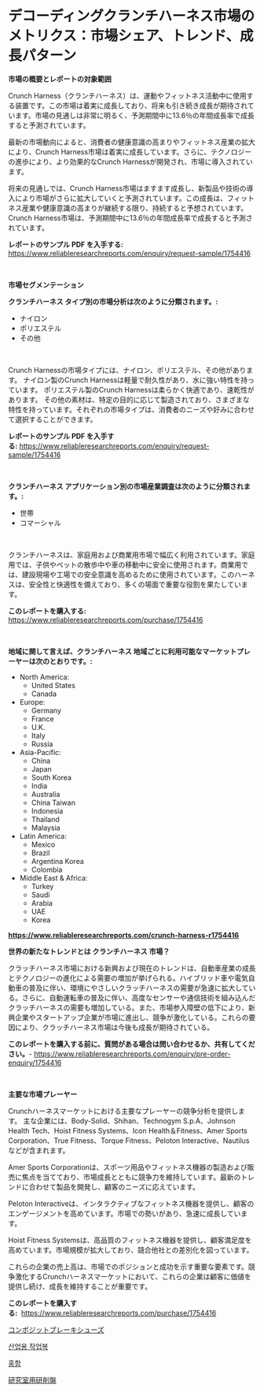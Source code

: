 <p><h1>デコーディングクランチハーネス市場のメトリクス：市場シェア、トレンド、成長パターン</h1></p><p><strong>市場の概要とレポートの対象範囲</strong></p>
<p><p>Crunch Harness（クランチハーネス）は、運動やフィットネス活動中に使用する装置です。この市場は着実に成長しており、将来も引き続き成長が期待されています。市場の見通しは非常に明るく、予測期間中に13.6％の年間成長率で成長すると予測されています。</p><p>最新の市場動向によると、消費者の健康意識の高まりやフィットネス産業の拡大により、Crunch Harness市場は着実に成長しています。さらに、テクノロジーの進歩により、より効果的なCrunch Harnessが開発され、市場に導入されています。</p><p>将来の見通しでは、Crunch Harness市場はますます成長し、新製品や技術の導入により市場がさらに拡大していくと予測されています。この成長は、フィットネス産業や健康意識の高まりが継続する限り、持続すると予想されています。Crunch Harness市場は、予測期間中に13.6％の年間成長率で成長すると予測されています。</p></p>
<p><strong>レポートのサンプル PDF を入手する:</strong> <a href="https://www.reliableresearchreports.com/enquiry/request-sample/1754416">https://www.reliableresearchreports.com/enquiry/request-sample/1754416</a></p>
<p>&nbsp;</p>
<p><strong>市場セグメンテーション</strong></p>
<p><strong>クランチハーネス タイプ別の市場分析は次のように分類されます。:</strong></p>
<p><ul><li>ナイロン</li><li>ポリエステル</li><li>その他</li></ul></p>
<p>&nbsp;</p>
<p><p>Crunch Harnessの市場タイプには、ナイロン、ポリエステル、その他があります。 ナイロン製のCrunch Harnessは軽量で耐久性があり、水に強い特性を持っています。 ポリエステル製のCrunch Harnessは柔らかく快適であり、速乾性があります。 その他の素材は、特定の目的に応じて製造されており、さまざまな特性を持っています。それぞれの市場タイプは、消費者のニーズや好みに合わせて選択することができます。</p></p>
<p><strong>レポートのサンプル PDF を入手する:</strong>&nbsp;<a href="https://www.reliableresearchreports.com/enquiry/request-sample/1754416">https://www.reliableresearchreports.com/enquiry/request-sample/1754416</a></p>
<p>&nbsp;</p>
<p><strong> クランチハーネス アプリケーション別の市場産業調査は次のように分類されます。:</strong></p>
<p><ul><li>世帯</li><li>コマーシャル</li></ul></p>
<p>&nbsp;</p>
<p><p>クランチハーネスは、家庭用および商業用市場で幅広く利用されています。家庭用では、子供やペットの散歩中や車の移動中に安全に使用されます。商業用では、建設現場や工場での安全意識を高めるために使用されています。このハーネスは、安全性と快適性を備えており、多くの場面で重要な役割を果たしています。</p></p>
<p><strong>このレポートを購入する:</strong>&nbsp; <a href="https://www.reliableresearchreports.com/purchase/1754416">https://www.reliableresearchreports.com/purchase/1754416</a></p>
<p>&nbsp;</p>
<p><strong>地域に関して言えば、クランチハーネス 地域ごとに利用可能なマーケットプレーヤーは次のとおりです。:</strong></p>
<p><ul>
    <li>
        North America:
        <ul>
            <li>United States</li>
            <li>Canada</li>
        </ul>
    </li>
    <li>
        Europe:
        <ul>
            <li>Germany</li>
            <li>France</li>
            <li>U.K.</li>
            <li>Italy</li>
            <li>Russia</li>
        </ul>
    </li>
    <li>
        Asia-Pacific:
        <ul>
            <li>China</li>
            <li>Japan</li>
            <li>South Korea</li>
            <li>India</li>
            <li>Australia</li>
            <li>China Taiwan</li>
            <li>Indonesia</li>
            <li>Thailand</li>
            <li>Malaysia</li>
        </ul>
    </li>
    <li>
        Latin America:
        <ul>
            <li>Mexico</li>
            <li>Brazil</li>
            <li>Argentina Korea</li>
            <li>Colombia</li>
        </ul>
    </li>
    <li>
        Middle East & Africa:
        <ul>
            <li>Turkey</li>
            <li>Saudi</li>
            <li>Arabia</li>
            <li>UAE</li>
            <li>Korea</li>
        </ul>
    </li>
    </ul></p>
<p><strong><a href="https://www.reliableresearchreports.com/crunch-harness-r1754416">https://www.reliableresearchreports.com/crunch-harness-r1754416</a></strong>&nbsp;</p>
<p><strong>世界の新たなトレンドとは クランチハーネス 市場？</strong></p>
<p><p>クラッチハーネス市場における新興および現在のトレンドは、自動車産業の成長とテクノロジーの進化による需要の増加が挙げられる。ハイブリッド車や電気自動車の普及に伴い、環境にやさしいクラッチハーネスの需要が急速に拡大している。さらに、自動運転車の普及に伴い、高度なセンサーや通信技術を組み込んだクラッチハーネスの需要も増加している。また、市場参入障壁の低下により、新興企業やスタートアップ企業が市場に進出し、競争が激化している。これらの要因により、クラッチハーネス市場は今後も成長が期待されている。</p></p>
<p><strong>このレポートを購入する前に、質問がある場合は問い合わせるか、共有してください。</strong>- <a href="https://www.reliableresearchreports.com/enquiry/pre-order-enquiry/1754416">https://www.reliableresearchreports.com/enquiry/pre-order-enquiry/1754416</a></p>
<p>&nbsp;</p>
<p><strong>主要な市場プレーヤー</strong></p>
<p><p>Crunchハーネスマーケットにおける主要なプレーヤーの競争分析を提供します。 主な企業には、Body-Solid、Shihan、Technogym S.p.A、Johnson Health Tech、Hoist Fitness Systems、Icon Health＆Fitness、Amer Sports Corporation、True Fitness、Torque Fitness、Peloton Interactive、Nautilusなどが含まれます。</p><p>Amer Sports Corporationは、スポーツ用品やフィットネス機器の製造および販売に焦点を当てており、市場成長とともに競争力を維持しています。最新のトレンドに合わせて製品を開発し、顧客のニーズに応えています。</p><p>Peloton Interactiveは、インタラクティブなフィットネス機器を提供し、顧客のエンゲージメントを高めています。市場での勢いがあり、急速に成長しています。</p><p>Hoist Fitness Systemsは、高品質のフィットネス機器を提供し、顧客満足度を高めています。市場規模が拡大しており、競合他社との差別化を図っています。</p><p>これらの企業の売上高は、市場でのポジションと成功を示す重要な要素です。競争激化するCrunchハーネスマーケットにおいて、これらの企業は顧客に価値を提供し続け、成長を維持することが重要です。</p></p>
<p><strong>このレポートを購入する:</strong>&nbsp;&nbsp;<a href="https://www.reliableresearchreports.com/purchase/1754416">https://www.reliableresearchreports.com/purchase/1754416</a></p>
<p><p><a href="https://medium.com/@anabelavenport7854/%E8%A4%87%E5%90%88%E3%83%96%E3%83%AC%E3%83%BC%E3%82%AD%E3%82%B7%E3%83%A5%E3%83%BC%E3%82%BA%E5%B8%82%E5%A0%B4-%E3%82%BF%E3%82%A4%E3%83%97-%E3%82%A2%E3%83%97%E3%83%AA%E3%82%B1%E3%83%BC%E3%82%B7%E3%83%A7%E3%83%B3-%E5%9C%B0%E7%90%86%E3%81%AB%E3%82%88%E3%82%8B%E5%8C%85%E6%8B%AC%E7%9A%84%E8%A9%95%E4%BE%A1-8e8d3dfce66e">コンポジットブレーキシューズ</a></p><p><a href="https://medium.com/@maksymilianbaran1901/%EC%82%B0%EC%97%85-%EC%9E%91%EC%97%85%EB%B3%B5-%EC%8B%9C%EC%9E%A5-%EC%9C%A0%ED%98%95-%EC%9D%91%EC%9A%A9-%EB%B0%8F-%EC%A7%80%EB%A6%AC%EB%B3%84-%EC%A2%85%ED%95%A9-%ED%8F%89%EA%B0%80-2dc1b9fc71bb">산업용 작업복</a></p><p><a href="https://medium.com/@juliastanley2022/%EB%AC%B8%EC%96%B4-%EC%8B%9C%EC%9E%A5-%EA%B2%BD%EC%9F%81-%EB%B6%84%EC%84%9D-%EC%8B%9C%EC%9E%A5-%EB%8F%99%ED%96%A5-%EB%B0%8F-2031%EB%85%84%EA%B9%8C%EC%A7%80%EC%9D%98-%EC%98%88%EC%B8%A1-405bda60ab5a">홍합</a></p><p><a href="https://medium.com/@raymanta28/%E7%A0%94%E7%A9%B6%E6%89%80%E7%94%A8%E7%A0%94%E5%89%8A%E6%A9%9F%E5%B8%82%E5%A0%B4%E3%81%AE%E5%88%86%E6%9E%90-%E3%82%B0%E3%83%AD%E3%83%BC%E3%83%90%E3%83%AB%E7%94%A3%E6%A5%AD%E3%81%AE%E8%A6%96%E7%82%B9%E3%81%A8%E4%BA%88%E6%B8%AC-2024%E5%B9%B4%E3%81%8B%E3%82%892031%E5%B9%B4-fbf0c8fb0a89">研究室用研削盤</a></p></p>
